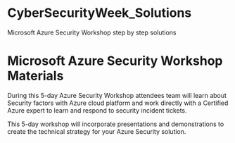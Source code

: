# CyberSecurityWeek_Solutions

Microsoft Azure Security Workshop step by step solutions
# Microsoft Azure Security Workshop Materials
During this 5-day Azure Security Workshop attendees team will learn about Security factors with Azure cloud platform and work directly with a Certified Azure expert to learn and respond to security incident tickets.

This 5-day workshop will incorporate presentations and demonstrations to create the technical strategy for your Azure Security solution.

